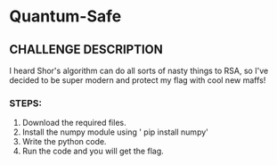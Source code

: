 # Quantum-Safe

## CHALLENGE DESCRIPTION
I heard Shor's algorithm can do all sorts of nasty things to RSA, so I've decided to be super modern and protect my flag with cool new maffs!

### STEPS:
1. Download the required files.
2. Install the numpy module using ' pip install numpy'
3. Write the python code.
4. Run the code and you will get the flag.

